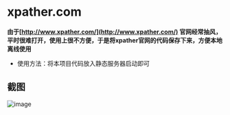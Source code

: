 # xpather.com

**由于[http://www.xpather.com/](http://www.xpather.com/) 官网经常抽风，平时很难打开，使用上很不方便，于是将xpather官网的代码保存下来，方便本地离线使用**

- 使用方法：将本项目代码放入静态服务器启动即可

## 截图

![image](https://raw.githubusercontent.com/stx0821/xpather.com/master/img.png)
